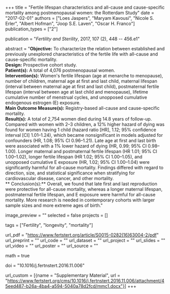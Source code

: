+++
title = "Fertile lifespan characteristics and all-cause and cause-specific mortality among postmenopausal women: the Rotterdam Study"
date = "2017-02-01"
authors = ["Loes Jaspers", "Maryam Kavousi", "Nicole S. Erler", "Albert Hofman", "Joop S.E. Laven", "Oscar H. Franco"]
publication_types = ["2"]

publication = "*Fertility and Sterility*, 2017, 107 (2), 448 -- 456.e1"

abstract = "**Objective:** To characterize the relation between established and previously unexplored characteristics of the fertile life with all-cause and cause-specific mortality.<br>**Design:** Prospective cohort study.<br>**Patient(s):** A total of 4,076 postmenopausal women.<br>**Intervention(s):** Women's fertile lifespan (age at menarche to menopause), number of children, maternal age at first and last child, maternal lifespan (interval between maternal age at first and last child), postmaternal fertile lifespan (interval between age at last child and menopause), lifetime cumulative number of menstrual cycles, and unopposed cumulative endogenous estrogen (E) exposure.<br>**Main Outcome Measure(s):** Registry-based all-cause and cause-specific mortality.<br>**Result(s):** A total of 2,754 women died during 14.8 years of follow-up. Compared with women with 2–3 children, a 12% higher hazard of dying was found for women having 1 child (hazard ratio [HR], 1.12; 95% confidence interval [CI] 1.01–1.24), which became nonsignificant in models adjusted for confounders (HR, 1.08; 95% CI 0.96–1.21). Late age at first and last birth were associated with a 1% lower hazard of dying (HR, 0.99; 95% CI 0.98–1.00). Longer maternal and postmaternal fertile lifespan (HR 1.01; 95% CI 1.00–1.02), longer fertile lifespan (HR 1.02; 95% CI 1.00–1.05), and unopposed cumulative E exposure (HR, 1.02; 95% CI 1.00–1.04) were significantly harmful for all-cause mortality. Findings differed with regard to direction, size, and statistical significance when stratifying for cardiovascular disease, cancer, and other mortality.<br>** Conclusion(s):** Overall, we found that late first and last reproduction were protective for all-cause mortality, whereas a longer maternal lifespan, postmaternal fertile lifespan, and E exposure were harmful for all-cause mortality. More research is needed in contemporary cohorts with larger sample sizes and more extreme ages of birth."

image_preview = ""
selected = false
projects = []

tags = ["Fertility", "longevity", "mortality"]

url_pdf = "https://www.fertstert.org/article/S0015-0282(16)63004-2/pdf"
url_preprint = ""
url_code = ""
url_dataset = ""
url_project = ""
url_slides = ""
url_video = ""
url_poster = ""
url_source = ""

math = true

doi = "10.1016/j.fertnstert.2016.11.006"

url_custom = [{name = "Supplementary Material", url = "https://www.fertstert.org/cms/10.1016/j.fertnstert.2016.11.006/attachment/45eed487-b26a-4ba4-a594-5040a78d2fcd/mmc1.docx"}]
+++
